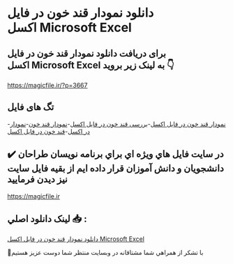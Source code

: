# دانلود نمودار قند خون در فایل اکسل Microsoft Excel

## برای دریافت دانلود نمودار قند خون در فایل اکسل Microsoft Excel به لینک زیر بروید 👇

https://magicfile.ir/?p=3667

## تگ های فایل

-[نمودار قند خون در فایل اکسل](https://magicfile.ir/product/%d9%86%d9%85%d9%88%d8%af%d8%a7%d8%b1-%d9%82%d9%86%d8%af-%d8%ae%d9%88%d9%86-%d8%af%d8%b1-%d9%81%d8%a7%db%8c%d9%84-%d8%a7%da%a9%d8%b3%d9%84microsoft-excel/)-[بررسی قند خون در فایل اکسل](https://magicfile.ir/product/%d9%86%d9%85%d9%88%d8%af%d8%a7%d8%b1-%d9%82%d9%86%d8%af-%d8%ae%d9%88%d9%86-%d8%af%d8%b1-%d9%81%d8%a7%db%8c%d9%84-%d8%a7%da%a9%d8%b3%d9%84microsoft-excel/)-[نمودار قند خون](https://magicfile.ir/product/%d9%86%d9%85%d9%88%d8%af%d8%a7%d8%b1-%d9%82%d9%86%d8%af-%d8%ae%d9%88%d9%86-%d8%af%d8%b1-%d9%81%d8%a7%db%8c%d9%84-%d8%a7%da%a9%d8%b3%d9%84microsoft-excel/)-[نمودار در اکسل](https://magicfile.ir/product/%d9%86%d9%85%d9%88%d8%af%d8%a7%d8%b1-%d9%82%d9%86%d8%af-%d8%ae%d9%88%d9%86-%d8%af%d8%b1-%d9%81%d8%a7%db%8c%d9%84-%d8%a7%da%a9%d8%b3%d9%84microsoft-excel/)-[قند خون در فایل اکسل](https://magicfile.ir/product/%d9%86%d9%85%d9%88%d8%af%d8%a7%d8%b1-%d9%82%d9%86%d8%af-%d8%ae%d9%88%d9%86-%d8%af%d8%b1-%d9%81%d8%a7%db%8c%d9%84-%d8%a7%da%a9%d8%b3%d9%84microsoft-excel/)

## ✔️ در سايت فايل هاي ويژه اي براي برنامه نويسان طراحان دانشجويان و دانش آموزان قرار داده ايم از بقيه فايل سايت نيز ديدن فرماييد

https://magicfile.ir


## لينک دانلود اصلي 📥 :

[دانلود نمودار قند خون در فایل اکسل Microsoft Excel](https://magicfile.ir/product/%d9%86%d9%85%d9%88%d8%af%d8%a7%d8%b1-%d9%82%d9%86%d8%af-%d8%ae%d9%88%d9%86-%d8%af%d8%b1-%d9%81%d8%a7%db%8c%d9%84-%d8%a7%da%a9%d8%b3%d9%84microsoft-excel/) 


🙏با تشکر از همراهي شما مشتاقانه در وبسایت منتظر شما دوست عزیز هستیم

